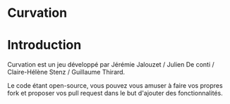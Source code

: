 Curvation
====================
# Introduction
Curvation est un jeu développé par Jérémie Jalouzet / Julien De conti / Claire-Hélène Stenz / Guillaume Thirard.

Le code étant open-source, vous pouvez vous amuser à faire vos propres fork et proposer vos pull request dans le but d'ajouter des fonctionnalités.

